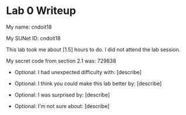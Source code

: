 # Lab 0 Writeup

My name: cndoit18

My SUNet ID: cndoit18

This lab took me about [1.5] hours to do. I did not attend the lab session.

My secret code from section 2.1 was: 729838

- Optional: I had unexpected difficulty with: [describe]

- Optional: I think you could make this lab better by: [describe]

- Optional: I was surprised by: [describe]

- Optional: I'm not sure about: [describe]
